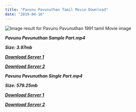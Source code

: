 ```yaml
---
title: "Pavunu Pavunuthan Tamil Movie Download"
date: "2019-04-16"
---
```


![Image result for Pavunu Pavunuthan 1991 tamil Movie image](https://upload.wikimedia.org/wikipedia/en/thumb/f/f0/Pavunnu_Pavunuthan_DVD_Cover.jpg/220px-Pavunnu_Pavunuthan_DVD_Cover.jpg)

**_Pavunu Pavunuthan Sample Part.mp4_**

**_Size: 3.97mb_**

**_[Download Server 1](http://b3.wetransfer.vip/files/{001906e6a029aa7b73d4a7534ffe44de21d3d443868dbd2fabdf209edab59abd}20Actor{001906e6a029aa7b73d4a7534ffe44de21d3d443868dbd2fabdf209edab59abd}20Hits{001906e6a029aa7b73d4a7534ffe44de21d3d443868dbd2fabdf209edab59abd}20Collection/Bhagyaraj{001906e6a029aa7b73d4a7534ffe44de21d3d443868dbd2fabdf209edab59abd}20Movies{001906e6a029aa7b73d4a7534ffe44de21d3d443868dbd2fabdf209edab59abd}20Collections/Pavunnu{001906e6a029aa7b73d4a7534ffe44de21d3d443868dbd2fabdf209edab59abd}20Pavunuthan{001906e6a029aa7b73d4a7534ffe44de21d3d443868dbd2fabdf209edab59abd}20(1991)/Pavunnu{001906e6a029aa7b73d4a7534ffe44de21d3d443868dbd2fabdf209edab59abd}20Pavunuthan{001906e6a029aa7b73d4a7534ffe44de21d3d443868dbd2fabdf209edab59abd}20(1991){001906e6a029aa7b73d4a7534ffe44de21d3d443868dbd2fabdf209edab59abd}20Sample{001906e6a029aa7b73d4a7534ffe44de21d3d443868dbd2fabdf209edab59abd}20HD.mp4)_**

**_[Download Server 2](http://b3.wetransfer.vip/files/{001906e6a029aa7b73d4a7534ffe44de21d3d443868dbd2fabdf209edab59abd}20Actor{001906e6a029aa7b73d4a7534ffe44de21d3d443868dbd2fabdf209edab59abd}20Hits{001906e6a029aa7b73d4a7534ffe44de21d3d443868dbd2fabdf209edab59abd}20Collection/Bhagyaraj{001906e6a029aa7b73d4a7534ffe44de21d3d443868dbd2fabdf209edab59abd}20Movies{001906e6a029aa7b73d4a7534ffe44de21d3d443868dbd2fabdf209edab59abd}20Collections/Pavunnu{001906e6a029aa7b73d4a7534ffe44de21d3d443868dbd2fabdf209edab59abd}20Pavunuthan{001906e6a029aa7b73d4a7534ffe44de21d3d443868dbd2fabdf209edab59abd}20(1991)/Pavunnu{001906e6a029aa7b73d4a7534ffe44de21d3d443868dbd2fabdf209edab59abd}20Pavunuthan{001906e6a029aa7b73d4a7534ffe44de21d3d443868dbd2fabdf209edab59abd}20(1991){001906e6a029aa7b73d4a7534ffe44de21d3d443868dbd2fabdf209edab59abd}20Sample{001906e6a029aa7b73d4a7534ffe44de21d3d443868dbd2fabdf209edab59abd}20HD.mp4)_**

**_Pavunu Pavunuthan Single Part.mp4_**

**_Size: 579.25mb_**

**_[Download Server 1](http://b3.wetransfer.vip/files/{001906e6a029aa7b73d4a7534ffe44de21d3d443868dbd2fabdf209edab59abd}20Actor{001906e6a029aa7b73d4a7534ffe44de21d3d443868dbd2fabdf209edab59abd}20Hits{001906e6a029aa7b73d4a7534ffe44de21d3d443868dbd2fabdf209edab59abd}20Collection/Bhagyaraj{001906e6a029aa7b73d4a7534ffe44de21d3d443868dbd2fabdf209edab59abd}20Movies{001906e6a029aa7b73d4a7534ffe44de21d3d443868dbd2fabdf209edab59abd}20Collections/Pavunnu{001906e6a029aa7b73d4a7534ffe44de21d3d443868dbd2fabdf209edab59abd}20Pavunuthan{001906e6a029aa7b73d4a7534ffe44de21d3d443868dbd2fabdf209edab59abd}20(1991)/Pavunnu{001906e6a029aa7b73d4a7534ffe44de21d3d443868dbd2fabdf209edab59abd}20Pavunuthan{001906e6a029aa7b73d4a7534ffe44de21d3d443868dbd2fabdf209edab59abd}20(1991){001906e6a029aa7b73d4a7534ffe44de21d3d443868dbd2fabdf209edab59abd}20Single{001906e6a029aa7b73d4a7534ffe44de21d3d443868dbd2fabdf209edab59abd}20Part{001906e6a029aa7b73d4a7534ffe44de21d3d443868dbd2fabdf209edab59abd}20HD.mp4)_**

**_[Download Server 2](http://b3.wetransfer.vip/files/{001906e6a029aa7b73d4a7534ffe44de21d3d443868dbd2fabdf209edab59abd}20Actor{001906e6a029aa7b73d4a7534ffe44de21d3d443868dbd2fabdf209edab59abd}20Hits{001906e6a029aa7b73d4a7534ffe44de21d3d443868dbd2fabdf209edab59abd}20Collection/Bhagyaraj{001906e6a029aa7b73d4a7534ffe44de21d3d443868dbd2fabdf209edab59abd}20Movies{001906e6a029aa7b73d4a7534ffe44de21d3d443868dbd2fabdf209edab59abd}20Collections/Pavunnu{001906e6a029aa7b73d4a7534ffe44de21d3d443868dbd2fabdf209edab59abd}20Pavunuthan{001906e6a029aa7b73d4a7534ffe44de21d3d443868dbd2fabdf209edab59abd}20(1991)/Pavunnu{001906e6a029aa7b73d4a7534ffe44de21d3d443868dbd2fabdf209edab59abd}20Pavunuthan{001906e6a029aa7b73d4a7534ffe44de21d3d443868dbd2fabdf209edab59abd}20(1991){001906e6a029aa7b73d4a7534ffe44de21d3d443868dbd2fabdf209edab59abd}20Single{001906e6a029aa7b73d4a7534ffe44de21d3d443868dbd2fabdf209edab59abd}20Part{001906e6a029aa7b73d4a7534ffe44de21d3d443868dbd2fabdf209edab59abd}20HD.mp4)_**
